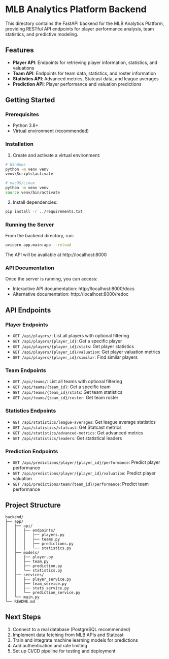 # MLB Analytics Platform Backend

This directory contains the FastAPI backend for the MLB Analytics Platform, providing RESTful API endpoints for player performance analysis, team statistics, and predictive modeling.

## Features

- **Player API**: Endpoints for retrieving player information, statistics, and valuations
- **Team API**: Endpoints for team data, statistics, and roster information
- **Statistics API**: Advanced metrics, Statcast data, and league averages
- **Prediction API**: Player performance and valuation predictions

## Getting Started

### Prerequisites

- Python 3.8+
- Virtual environment (recommended)

### Installation

1. Create and activate a virtual environment:

```bash
# Windows
python -m venv venv
venv\Scripts\activate

# macOS/Linux
python -m venv venv
source venv/bin/activate
```

2. Install dependencies:

```bash
pip install -r ../requirements.txt
```

### Running the Server

From the backend directory, run:

```bash
uvicorn app.main:app --reload
```

The API will be available at http://localhost:8000

### API Documentation

Once the server is running, you can access:

- Interactive API documentation: http://localhost:8000/docs
- Alternative documentation: http://localhost:8000/redoc

## API Endpoints

### Player Endpoints

- `GET /api/players/`: List all players with optional filtering
- `GET /api/players/{player_id}`: Get a specific player
- `GET /api/players/{player_id}/stats`: Get player statistics
- `GET /api/players/{player_id}/valuation`: Get player valuation metrics
- `GET /api/players/{player_id}/similar`: Find similar players

### Team Endpoints

- `GET /api/teams/`: List all teams with optional filtering
- `GET /api/teams/{team_id}`: Get a specific team
- `GET /api/teams/{team_id}/stats`: Get team statistics
- `GET /api/teams/{team_id}/roster`: Get team roster

### Statistics Endpoints

- `GET /api/statistics/league-averages`: Get league average statistics
- `GET /api/statistics/statcast`: Get Statcast metrics
- `GET /api/statistics/advanced-metrics`: Get advanced metrics
- `GET /api/statistics/leaders`: Get statistical leaders

### Prediction Endpoints

- `GET /api/predictions/player/{player_id}/performance`: Predict player performance
- `GET /api/predictions/player/{player_id}/valuation`: Predict player valuation
- `GET /api/predictions/team/{team_id}/performance`: Predict team performance

## Project Structure

```
backend/
├── app/
│   ├── api/
│   │   ├── endpoints/
│   │   │   ├── players.py
│   │   │   ├── teams.py
│   │   │   ├── predictions.py
│   │   │   └── statistics.py
│   ├── models/
│   │   ├── player.py
│   │   ├── team.py
│   │   ├── prediction.py
│   │   └── statistics.py
│   ├── services/
│   │   ├── player_service.py
│   │   ├── team_service.py
│   │   ├── stats_service.py
│   │   └── prediction_service.py
│   └── main.py
└── README.md
```

## Next Steps

1. Connect to a real database (PostgreSQL recommended)
2. Implement data fetching from MLB APIs and Statcast
3. Train and integrate machine learning models for predictions
4. Add authentication and rate limiting
5. Set up CI/CD pipeline for testing and deployment
